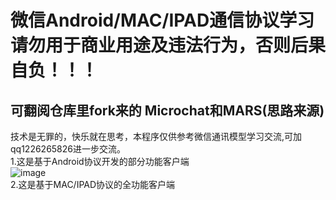 微信Android/MAC/IPAD通信协议学习  
请勿用于商业用途及违法行为，否则后果自负！！！
==== 
可翻阅仓库里fork来的 Microchat和MARS(思路来源)
-------  
技术是无罪的，快乐就在思考，本程序仅供参考微信通讯模型学习交流,可加qq1226265826进一步交流。  
1.这是基于Android协议开发的部分功能客户端  
![image](https://github.com/neozgx/WeChatProtocolStudy/blob/master/%E5%BE%AE%E4%BF%A1%E5%9B%BE%E7%89%87_20190316223500.png)  
2.这是基于MAC/IPAD协议的全功能客户端  







